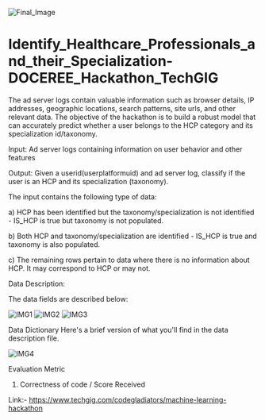 ![Final_Image](https://github.com/aniiketbarphe/Identify_Healthcare_Professionals_and_their_Specialization-DOCEREE_Hackathon_TechGIG/assets/84449238/96cebb07-cc49-40a6-9bcd-da8854d90c3a)

# Identify_Healthcare_Professionals_and_their_Specialization-DOCEREE_Hackathon_TechGIG

The ad server logs contain valuable information such as browser details, IP addresses, geographic locations, search patterns, site urls, and other relevant data. The objective of the hackathon is to build a robust model that can accurately predict whether a user belongs to the HCP category and its specialization id/taxonomy.

Input: Ad server logs containing information on user behavior and other features

Output: Given a userid(userplatformuid) and ad server log, classify if the user is an HCP and its specialization (taxonomy).

The input contains the following type of data:

a) HCP has been identified but the taxonomy/specialization is not identified - IS_HCP is true but taxonomy is not populated.

b) Both HCP and taxonomy/specialization are identified - IS_HCP is true and taxonomy is also populated.

c) The remaining rows pertain to data where there is no information about HCP. It may correspond to HCP or may not.

Data Description:

The data fields are described below:

![IMG1](https://github.com/aniiketbarphe/Identify_Healthcare_Professionals_and_their_Specialization-DOCEREE_Hackathon_TechGIG/assets/84449238/fa6f89c3-1c13-4011-9cd6-e3837daf3a95)
![IMG2](https://github.com/aniiketbarphe/Identify_Healthcare_Professionals_and_their_Specialization-DOCEREE_Hackathon_TechGIG/assets/84449238/0b319e29-751f-49f5-8bba-af1d0c6b0a19)
![IMG3](https://github.com/aniiketbarphe/Identify_Healthcare_Professionals_and_their_Specialization-DOCEREE_Hackathon_TechGIG/assets/84449238/9650e0db-352d-4b20-8767-25f4c1c7d4bd)

Data Dictionary
Here's a brief version of what you'll find in the data description file.

![IMG4](https://github.com/aniiketbarphe/Identify_Healthcare_Professionals_and_their_Specialization-DOCEREE_Hackathon_TechGIG/assets/84449238/05b21d34-6806-416d-839a-6546b9ba2467)

Evaluation Metric
1. Correctness of code / Score Received

Link:- https://www.techgig.com/codegladiators/machine-learning-hackathon

